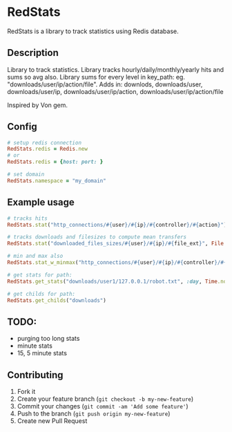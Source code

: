 RedStats
========

RedStats is a library to track statistics using Redis database.

Description
-----------

Library to track statistics. Library tracks hourly/daily/monthly/yearly hits and sums so avg also.
Library sums for every level in key_path: eg. "downloads/user/ip/action/file".
Adds in: downlods, downloads/user, downloads/user/ip, downloads/user/ip/action, downloads/user/ip/action/file

Inspired by Von gem.

Config
------

```ruby
# setup redis connection
RedStats.redis = Redis.new
# or 
RedStats.redis = {host: port: } 

# set domain
RedStats.namespace = "my_domain"
```

Example usage
-------------

```ruby	
# tracks hits
RedStats.stat("http_connections/#{user}/#{ip}/#{controller}/#{action}")

# tracks downloads and filesizes to compute mean transfers
RedStats.stat("downloaded_files_sizes/#{user}/#{ip}/#{file_ext}", File.size(dowloaded_file))

# min and max also
RedStats.stat_w_minmax("http_connections/#{user}/#{ip}/#{controller}/#{action}", gen_time)

# get stats for path:
RedStats.get_stats("downloads/user1/127.0.0.1/robot.txt", :day, Time.now, -7)

# get childs for path:
RedStats.get_childs("downloads")
```

TODO:
-----
	
- purging too long stats 
- minute stats
- 15, 5 minute stats 
 

## Contributing

1. Fork it
2. Create your feature branch (`git checkout -b my-new-feature`)
3. Commit your changes (`git commit -am 'Add some feature'`)
4. Push to the branch (`git push origin my-new-feature`)
5. Create new Pull Request

